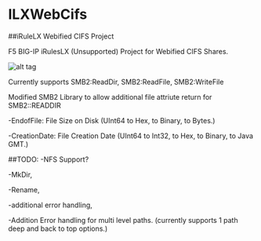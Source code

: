 # ILXWebCifs
##iRuleLX Webified CIFS Project

F5 BIG-IP iRulesLX (Unsupported) Project for Webified CIFS Shares.

![alt tag](http://i.imgur.com/7oO4D8xm.png)

Currently supports SMB2:ReadDir, SMB2:ReadFile, SMB2:WriteFile

Modified SMB2 Library to allow additional file attriute return for SMB2::READDIR

-EndofFile: File Size on Disk (UInt64 to Hex, to Binary, to Bytes.)

-CreationDate: File Creation Date (UInt64 to Int32, to Hex, to Binary, to Java GMT.)

##TODO:
-NFS Support?

-MkDir, 

-Rename, 

-additional error handling, 

-Addition Error handling for multi level paths. (currently supports 1 path deep and back to top options.)
